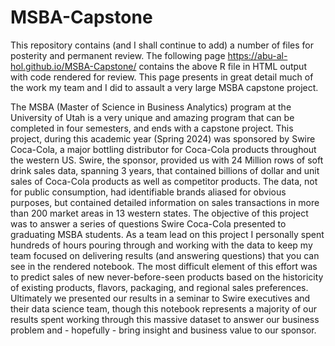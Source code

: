 # MSBA-Capstone

This repository contains (and I shall continue to add) a number of files for posterity and permanent review. The following page https://abu-al-hol.github.io/MSBA-Capstone/ contains the above R file in HTML output with code rendered for review. This page presents in great detail much of the work my team and I did to assault a very large MSBA capstone project. 

The MSBA (Master of Science in Business Analytics) program at the University of Utah is a very unique and amazing program that can be completed in four semesters, and ends with a capstone project. This project, during this academic year (Spring 2024) was sponsored by Swire Coca-Cola, a major bottling distributor for Coca-Cola products throughout the western US. Swire, the sponsor, provided us with 24 Million rows of soft drink sales data, spanning 3 years, that contained billions of dollar and unit sales of Coca-Cola products as well as competitor products. The data, not for public consumption, had identifiable brands aliased for obvious purposes, but contained detailed information on sales transactions in more than 200 market areas in 13 western states. The objective of this project was to answer a series of questions Swire Coca-Cola presented to graduating MSBA students. As a team lead on this project I personally spent hundreds of hours pouring through and working with the data to keep my team focused on delivering results (and answering questions) that you can see in the rendered notebook. The most difficult element of this effort was to predict sales of new never-before-seen products based on the historicity of existing products, flavors, packaging, and regional sales preferences. Ultimately we presented our results in a seminar to Swire executives and their data science team, though this notebook represents a majority of our results spent working through this massive dataset to answer our business problem and - hopefully - bring insight and business value to our sponsor. 